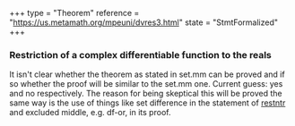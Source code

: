 +++
type = "Theorem"
reference = "https://us.metamath.org/mpeuni/dvres3.html"
state = "StmtFormalized"
+++
### Restriction of a complex differentiable function to the reals

It isn't clear whether the theorem as stated in set.mm can be proved
and if so whether the proof will be similar to the set.mm one.
Current guess: yes and no respectively.  The reason for being skeptical
this will be proved the same way is the use of things
like set difference in the statement of [restntr](https://us.metamath.org/mpeuni/restntr.html)
and excluded middle, e.g. df-or, in its proof.
